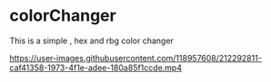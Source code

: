 # colorChanger
This is a simple , hex and rbg color changer

https://user-images.githubusercontent.com/118957608/212292811-caf41358-1973-4f1e-adee-180a85f1ccde.mp4

